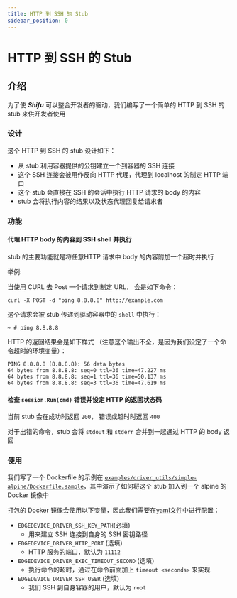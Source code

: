 ```yaml
---
title: HTTP 到 SSH 的 Stub
sidebar_position: 0
---
```

# HTTP 到 SSH 的 Stub

## 介绍

为了使 ***Shifu*** 可以整合开发者的驱动，我们编写了一个简单的 HTTP 到 SSH 的 stub 来供开发者使用

### 设计

这个 HTTP 到 SSH 的 stub 设计如下：

- 从 stub 利用容器提供的公钥建立一个到容器的 SSH 连接
- 这个 SSH 连接会被用作反向 HTTP 代理，代理到 localhost 的制定 HTTP 端口
- 这个 stub 会直接在 SSH 的会话中执行 HTTP 请求的 body 的内容
- stub 会将执行内容的结果以及状态代理回复给请求者

### 功能

#### 代理 HTTP body 的内容到 SSH shell 并执行

stub 的主要功能就是将任意HTTP 请求中 body 的内容附加一个超时并执行

举例:

当使用 CURL 去 Post 一个请求到制定 URL， 会是如下命令：

`curl -X POST -d "ping 8.8.8.8" http://example.com`

这个请求会被 stub 传递到驱动容器中的 `shell` 中执行：

`~ # ping 8.8.8.8`

HTTP 的返回结果会是如下样式 （注意这个输出不全，是因为我们设定了一个命令超时的环境变量）：

```
PING 8.8.8.8 (8.8.8.8): 56 data bytes
64 bytes from 8.8.8.8: seq=0 ttl=36 time=47.227 ms
64 bytes from 8.8.8.8: seq=1 ttl=36 time=50.137 ms
64 bytes from 8.8.8.8: seq=3 ttl=36 time=47.619 ms
```

#### 检查 `session.Run(cmd)` 错误并设定 HTTP 的返回状态码

当前 stub 会在成功时返回 `200`， 错误或超时时返回 `400`

对于出错的命令，stub 会将 `stdout` 和 `stderr` 合并到一起通过 HTTP 的 body 返回

### 使用

我们写了一个 Dockerfile 的示例在 [`examples/driver_utils/simple-alpine/Dockerfile.sample`](https://github.com/Edgenesis/shifu/blob/main/examples/driver_utils/simple-alpine/Dockerfile.sample)，其中演示了如何将这个 stub 加入到一个 alpine 的 Docker 镜像中

打包的 Docker 镜像会使用以下变量，因此我们需要在[yaml文件](https://github.com/Edgenesis/shifu/blob/main/examples/driver_utils/simple-alpine/driver.yaml)中进行配置：

- `EDGEDEVICE_DRIVER_SSH_KEY_PATH`(必填)
  - 用来建立 SSH 连接到自身的 SSH 密钥路径
- `EDGEDEVICE_DRIVER_HTTP_PORT` (选填)
  - HTTP 服务的端口，默认为 `11112`
- `EDGEDEVICE_DRIVER_EXEC_TIMEOUT_SECOND` (选填)
  - 执行命令的超时，通过在命令前面加上 `timeout <seconds>` 来实现
- `EDGEDEVICE_DRIVER_SSH_USER` (选填)
  - 我们 SSH 到自身容器的用户，默认为 `root`
